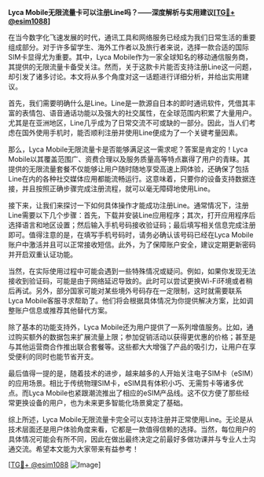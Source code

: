 **Lyca Mobile无限流量卡可以注册Line吗？——深度解析与实用建议[[TG💪+ @esim1088](https://t.me/s/esim1088)]**

在当今数字化飞速发展的时代，通讯工具和网络服务已经成为我们日常生活的重要组成部分。对于许多留学生、海外工作者以及旅行者来说，选择一款合适的国际SIM卡显得尤为重要。其中，Lyca Mobile作为一家全球知名的移动通信服务商，其提供的无限流量卡备受关注。然而，关于这款卡片能否支持注册Line这一问题，却引发了诸多讨论。本文将从多个角度对这一话题进行详细分析，并给出实用建议。

首先，我们需要明确什么是Line。Line是一款源自日本的即时通讯软件，凭借其丰富的表情包、语音通话功能以及强大的社交属性，在全球范围内积累了大量用户。尤其是在亚洲地区，Line几乎成为了日常交流不可或缺的一部分。因此，当人们考虑在国外使用手机时，能否顺利注册并使用Line便成为了一个关键考量因素。

那么，Lyca Mobile无限流量卡是否能够满足这一需求呢？答案是肯定的！Lyca Mobile以其覆盖范围广、资费合理以及服务质量高等特点赢得了用户的青睐。其提供的无限流量套餐不仅能够让用户随时随地享受高速上网体验，还确保了包括Line在内的各种社交媒体应用都能流畅运行。这意味着，只要你的设备支持数据连接，并且按照正确步骤完成注册流程，就可以毫无障碍地使用Line。

接下来，让我们来探讨一下如何具体操作才能成功注册Line。通常情况下，注册Line需要以下几个步骤：首先，下载并安装Line应用程序；其次，打开应用程序后选择语言和地区设置；然后输入手机号码接收验证码；最后填写相关信息完成注册即可。值得注意的是，在填写手机号码时，请务必确认该号码已经在Lyca Mobile账户中激活并且可以正常接收短信。此外，为了保障账户安全，建议定期更新密码并开启双重认证功能。

当然，在实际使用过程中可能会遇到一些特殊情况或疑问。例如，如果你发现无法接收到验证码，可能是由于网络延迟导致的。此时可以尝试更换Wi-Fi环境或者稍后再试。另外，部分国家可能对某些境外号码存在一定限制，这时就需要联系Lyca Mobile客服寻求帮助了。他们将会根据具体情况为你提供解决方案，比如调整账户信息或推荐其他替代方案。

除了基本的功能支持外，Lyca Mobile还为用户提供了一系列增值服务。比如，通过购买额外的数据包来扩展流量上限；参加促销活动以获得更优惠的价格；甚至是与其他运营商合作推出联合套餐等。这些都大大增强了产品的吸引力，让用户在享受便利的同时也能节省开支。

最后值得一提的是，随着技术的进步，越来越多的人开始关注电子SIM卡（eSIM）的应用场景。相比于传统物理SIM卡，eSIM具有体积小巧、无需剪卡等诸多优点。而Lyca Mobile也紧跟潮流推出了相应的eSIM产品线。这不仅方便了那些经常更换设备的用户，也为未来更多智能化场景奠定了基础。

综上所述，Lyca Mobile无限流量卡完全可以支持注册并正常使用Line。无论是从技术层面还是用户体验角度来看，它都是一款值得信赖的选择。当然，每位用户的具体情况可能会有所不同，因此在做出最终决定之前最好多做功课并与专业人士沟通交流。希望本文能为大家带来有益参考！

[[TG💪+ @esim1088](https://t.me/s/esim1088) ![Image](https://i.postimg.cc/4NQfJmqS/Snipaste-2025-05-13-00-14-12.png)]